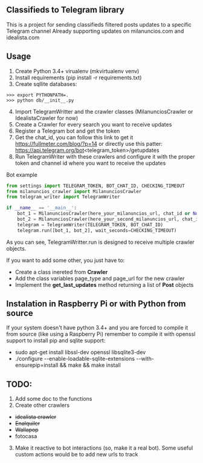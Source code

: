 ## Classifieds to Telegram library

This is a project for sending classifieds filtered posts updates to a specific Telegram channel
Already supporting updates on milanuncios.com and idealista.com

## Usage
1. Create Python 3.4+ virualenv (mkvirtualenv venv)
2. Install requirements (pip install -r requirements.txt)
3. Create sqllite databases:
```
>>> export PYTHONPATH=.
>>> python db/__init__.py
```
4. Import TelegramWritter and the crawler classes (MilanunciosCrawler or IdealistaCrawler for now)
5. Create a Crawler for every search you want to receive updates
6. Register a Telegram bot and get the token
7. Get the chat_id, you can follow this link to get it https://fullmeter.com/blog/?p=14 or directly use this patter:
  https://api.telegram.org/bot<telegram_token>/getupdates
8. Run TelegramWriter with these crawlers and configure it with the proper token and channel id where you want to receive the updates

Bot example
```python
from settings import TELEGRAM_TOKEN, BOT_CHAT_ID, CHECKING_TIMEOUT
from milanuncios_crawler import MilanunciosCrawler
from telegram_writer import TelegramWriter

if __name__ == '__main__':
    bot_1 = MilanunciosCrawler(here_your_milanuncios_url, chat_id or None)
    bot_2 = MilanunciosCrawler(here_your_second_milanuncios_url, chat_id or None)
    telegram = TelegramWriter(TELEGRAM_TOKEN, BOT_CHAT_ID)
    telegram.run([bot_1, bot_2], wait_seconds=CHECKING_TIMEOUT)
```

As you can see, TelegramWritter.run is designed to receive multiple crawler objects. 

If you want to add some other, you just have to:
* Create a class inereted from __Crawler__ 
* Add the class variables page_type and page_url for the new crawler
* Implement the __get_last_updates__ method returning a list of __Post__ objects


## Instalation in Raspberry Pi or with Python from source
If your system doesn't have python 3.4+ and you are forced to compile it from source (like using a Raspberry Pi) remember to compile it with openssl support to install pip and sqlite support:
* sudo apt-get install libssl-dev openssl libsqlite3-dev
* ./configure --enable-loadable-sqlite-extensions --with-ensurepip=install && make && make install

## TODO:
1. Add some doc to the functions
2. Create other crawlers
 * ~~idealista crawler~~ 
 * ~~Enalquiler~~
 * ~~Wallapop~~
 * fotocasa
3. Make it reactive to bot interactions (so, make it a real bot). Some useful custom actions would be to add new urls to track